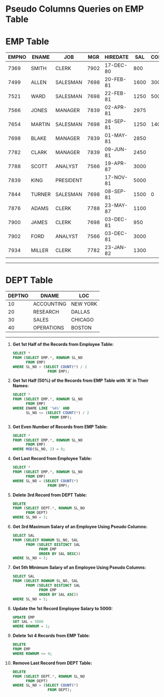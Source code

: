 
# Pseudo Columns Queries on EMP Table

# EMP Table

| EMPNO | ENAME  | JOB      | MGR  | HIREDATE  | SAL  | COMM | DEPTNO |
|-------|--------|----------|------|-----------|------|------|--------|
| 7369  | SMITH  | CLERK    | 7902 | 17-DEC-80 | 800  |      | 20     |
| 7499  | ALLEN  | SALESMAN | 7698 | 20-FEB-81 | 1600 | 300  | 30     |
| 7521  | WARD   | SALESMAN | 7698 | 22-FEB-81 | 1250 | 500  | 30     |
| 7566  | JONES  | MANAGER  | 7839 | 02-APR-81 | 2975 |      | 20     |
| 7654  | MARTIN | SALESMAN | 7698 | 28-SEP-81 | 1250 | 1400 | 30     |
| 7698  | BLAKE  | MANAGER  | 7839 | 01-MAY-81 | 2850 |      | 30     |
| 7782  | CLARK  | MANAGER  | 7839 | 09-JUN-81 | 2450 |      | 10     |
| 7788  | SCOTT  | ANALYST  | 7566 | 19-APR-87 | 3000 |      | 20     |
| 7839  | KING   | PRESIDENT|      | 17-NOV-81 | 5000 |      | 10     |
| 7844  | TURNER | SALESMAN | 7698 | 08-SEP-81 | 1500 | 0    | 30     |
| 7876  | ADAMS  | CLERK    | 7788 | 23-MAY-87 | 1100 |      | 20     |
| 7900  | JAMES  | CLERK    | 7698 | 03-DEC-81 | 950  |      | 30     |
| 7902  | FORD   | ANALYST  | 7566 | 03-DEC-81 | 3000 |      | 20     |
| 7934  | MILLER | CLERK    | 7782 | 23-JAN-82 | 1300 |      | 10     |

----

# DEPT Table

| DEPTNO | DNAME        | LOC      |
|--------|--------------|----------|
| 10     | ACCOUNTING   | NEW YORK |
| 20     | RESEARCH     | DALLAS   |
| 30     | SALES        | CHICAGO  |
| 40     | OPERATIONS   | BOSTON   |

----

1. **Get 1st Half of the Records from Employee Table:**
   ```sql
   SELECT *
   FROM (SELECT EMP.*, ROWNUM SL_NO
         FROM EMP)
   WHERE SL_NO > (SELECT COUNT(*) / 2
                   FROM EMP);
   ```

2. **Get 1st Half (50%) of the Records from EMP Table with 'A' in Their Names:**
   ```sql
   SELECT *
   FROM (SELECT EMP.*, ROWNUM SL_NO
         FROM EMP)
   WHERE ENAME LIKE '%A%' AND 
         SL_NO <= (SELECT COUNT(*) / 2
                    FROM EMP);
   ```

3. **Get Even Number of Records from EMP Table:**
   ```sql
   SELECT *
   FROM (SELECT EMP.*, ROWNUM SL_NO
         FROM EMP)
   WHERE MOD(SL_NO, 2) = 0;
   ```

4. **Get Last Record from Employee Table:**
   ```sql
   SELECT *
   FROM (SELECT EMP.*, ROWNUM SL_NO
         FROM EMP)
   WHERE SL_NO = (SELECT COUNT(*)
                   FROM EMP);
   ```

5. **Delete 3rd Record from DEPT Table:**
   ```sql
   DELETE
   FROM (SELECT DEPT.*, ROWNUM SL_NO
         FROM DEPT)
   WHERE SL_NO = 3;
   ```

6. **Get 3rd Maximum Salary of an Employee Using Pseudo Columns:**
   ```sql
   SELECT SAL
   FROM (SELECT ROWNUM SL_NO, SAL
         FROM (SELECT DISTINCT SAL
               FROM EMP
               ORDER BY SAL DESC))
   WHERE SL_NO = 3;
   ```

7. **Get 5th Minimum Salary of an Employee Using Pseudo Columns:**
   ```sql
   SELECT SAL
   FROM (SELECT ROWNUM SL_NO, SAL
         FROM (SELECT DISTINCT SAL
               FROM EMP
               ORDER BY SAL ASC))
   WHERE SL_NO = 5;
   ```

8. **Update the 1st Record Employee Salary to 5000:**
   ```sql
   UPDATE EMP
   SET SAL = 5000
   WHERE ROWNUM = 1;
   ```

9. **Delete 1st 4 Records from EMP Table:**
   ```sql
   DELETE
   FROM EMP
   WHERE ROWNUM <= 4;
   ```

10. **Remove Last Record from DEPT Table:**
    ```sql
    DELETE
    FROM (SELECT DEPT.*, ROWNUM SL_NO
          FROM DEPT)
    WHERE SL_NO = (SELECT COUNT(*)
                    FROM DEPT);
    ```
